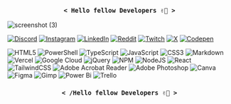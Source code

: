<h3 align='center'><code>< Hello fellow Developers ✌🏽️ ></code></h3>
  
![screenshot (3)](https://github.com/user-attachments/assets/28a488c7-bbbb-4669-9d86-c9e1a0c88280)

[![Discord](https://img.shields.io/badge/Discord-%237289DA.svg?logo=discord&logoColor=white)](https://discord.gg/eandreaja) [![Instagram](https://img.shields.io/badge/Instagram-%23E4405F.svg?logo=Instagram&logoColor=white)](https://instagram.com/eandreaja) [![LinkedIn](https://img.shields.io/badge/LinkedIn-%230077B5.svg?logo=linkedin&logoColor=white)](https://linkedin.com/in/eandreaja) [![Reddit](https://img.shields.io/badge/Reddit-%23FF4500.svg?logo=Reddit&logoColor=white)](https://reddit.com/user/eandreaja) [![Twitch](https://img.shields.io/badge/Twitch-%239146FF.svg?logo=Twitch&logoColor=white)](https://twitch.tv/eandreaja) [![X](https://img.shields.io/badge/X-black.svg?logo=X&logoColor=white)](https://x.com/eandreaja) [![Codepen](https://img.shields.io/badge/Codepen-000000?style=for-the-badge&logo=codepen&logoColor=white)](https://codepen.io/eandreaja) 

![HTML5](https://img.shields.io/badge/html5-%23E34F26.svg?style=plastic&logo=html5&logoColor=white) ![PowerShell](https://img.shields.io/badge/PowerShell-%235391FE.svg?style=plastic&logo=powershell&logoColor=white) ![TypeScript](https://img.shields.io/badge/typescript-%23007ACC.svg?style=plastic&logo=typescript&logoColor=white) ![JavaScript](https://img.shields.io/badge/javascript-%23323330.svg?style=plastic&logo=javascript&logoColor=%23F7DF1E) ![CSS3](https://img.shields.io/badge/css3-%231572B6.svg?style=plastic&logo=css3&logoColor=white) ![Markdown](https://img.shields.io/badge/markdown-%23000000.svg?style=plastic&logo=markdown&logoColor=white) ![Vercel](https://img.shields.io/badge/vercel-%23000000.svg?style=plastic&logo=vercel&logoColor=white) ![Google Cloud](https://img.shields.io/badge/GoogleCloud-%234285F4.svg?style=plastic&logo=google-cloud&logoColor=white) ![jQuery](https://img.shields.io/badge/jquery-%230769AD.svg?style=plastic&logo=jquery&logoColor=white) ![NPM](https://img.shields.io/badge/NPM-%23CB3837.svg?style=plastic&logo=npm&logoColor=white) ![NodeJS](https://img.shields.io/badge/node.js-6DA55F?style=plastic&logo=node.js&logoColor=white) ![React](https://img.shields.io/badge/react-%2320232a.svg?style=plastic&logo=react&logoColor=%2361DAFB) ![TailwindCSS](https://img.shields.io/badge/tailwindcss-%2338B2AC.svg?style=plastic&logo=tailwind-css&logoColor=white) ![Adobe Acrobat Reader](https://img.shields.io/badge/Adobe%20Acrobat%20Reader-EC1C24.svg?style=plastic&logo=Adobe%20Acrobat%20Reader&logoColor=white) ![Adobe Photoshop](https://img.shields.io/badge/adobe%20photoshop-%2331A8FF.svg?style=plastic&logo=adobe%20photoshop&logoColor=white) ![Canva](https://img.shields.io/badge/Canva-%2300C4CC.svg?style=plastic&logo=Canva&logoColor=white) ![Figma](https://img.shields.io/badge/figma-%23F24E1E.svg?style=plastic&logo=figma&logoColor=white) ![Gimp](https://img.shields.io/badge/Gimp-657D8B?style=plastic&logo=gimp&logoColor=FFFFFF) ![Power Bi](https://img.shields.io/badge/power_bi-F2C811?style=plastic&logo=powerbi&logoColor=black) ![Trello](https://img.shields.io/badge/Trello-%23026AA7.svg?style=plastic&logo=Trello&logoColor=white)

<h3 align='center'><code>< /Hello fellow Developers ✌🏽️ ></code></h3>
